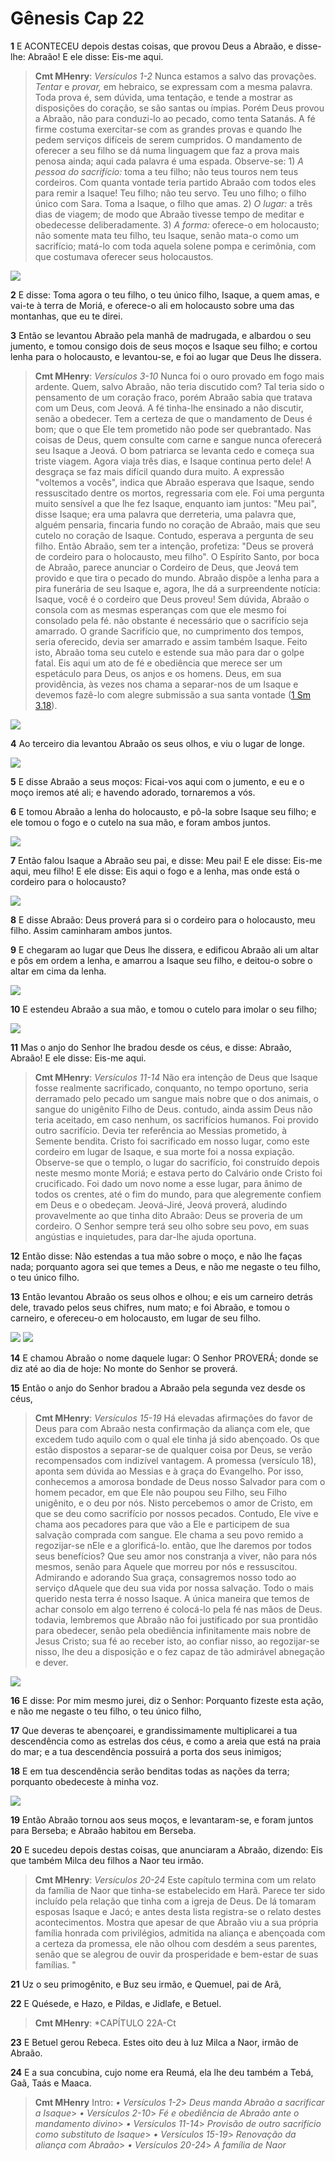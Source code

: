 # Gênesis Cap 22

**1** 	E ACONTECEU depois destas coisas, que provou Deus a Abraão, e disse-lhe: Abraão! E ele disse: Eis-me aqui.

> **Cmt MHenry**: *Versículos 1-2* Nunca estamos a salvo das provações. *Tentar* e *provar,* em hebraico, se expressam com a mesma palavra. Toda prova é, sem dúvida, uma tentação, e tende a mostrar as disposições do coração, se são santas ou ímpias. Porém Deus provou a Abraão, não para conduzi-lo ao pecado, como tenta Satanás. A fé firme costuma exercitar-se com as grandes provas e quando lhe pedem serviços difíceis de serem cumpridos. O mandamento de oferecer a seu filho se dá numa linguagem que faz a prova mais penosa ainda; aqui cada palavra é uma espada. Observe-se: 1) *A pessoa do sacrifício:* toma a teu filho; não teus touros nem teus cordeiros. Com quanta vontade teria partido Abraão com todos eles para remir a Isaque! Teu filho; não teu servo. Teu uno filho; o filho único com Sara. Toma a Isaque, o filho que amas. 2) *O lugar:* a três dias de viagem; de modo que Abraão tivesse tempo de meditar e obedecesse deliberadamente. 3) *A forma:* oferece-o em holocausto; não somente mata teu filho, teu Isaque, senão mata-o como um sacrifício; matá-lo com toda aquela solene pompa e cerimônia, com que costumava oferecer seus holocaustos.

![](../Images/SweetPublishing/1-22-1.jpg) 

**2** 	E disse: Toma agora o teu filho, o teu único filho, Isaque, a quem amas, e vai-te à terra de Moriá, e oferece-o ali em holocausto sobre uma das montanhas, que eu te direi.

**3** 	Então se levantou Abraão pela manhã de madrugada, e albardou o seu jumento, e tomou consigo dois de seus moços e Isaque seu filho; e cortou lenha para o holocausto, e levantou-se, e foi ao lugar que Deus lhe dissera.

> **Cmt MHenry**: *Versículos 3-10* Nunca foi o ouro provado em fogo mais ardente. Quem, salvo Abraão, não teria discutido com? Tal teria sido o pensamento de um coração fraco, porém Abraão sabia que tratava com um Deus, com Jeová. A fé tinha-lhe ensinado a não discutir, senão a obedecer. Tem a certeza de que o mandamento de Deus é bom; que o que Ele tem prometido não pode ser quebrantado. Nas coisas de Deus, quem consulte com carne e sangue nunca oferecerá seu Isaque a Jeová. O bom patriarca se levanta cedo e começa sua triste viagem. Agora viaja três dias, e Isaque continua perto dele! A desgraça se faz mais difícil quando dura muito. A expressão "voltemos a vocês", indica que Abraão esperava que Isaque, sendo ressuscitado dentre os mortos, regressaria com ele. Foi uma pergunta muito sensível a que lhe fez Isaque, enquanto iam juntos: "Meu pai", disse Isaque; era uma palavra que derreteria, uma palavra que, alguém pensaria, fincaria fundo no coração de Abraão, mais que seu cutelo no coração de Isaque. Contudo, esperava a pergunta de seu filho. Então Abraão, sem ter a intenção, profetiza: "Deus se proverá de cordeiro para o holocausto, meu filho". O Espírito Santo, por boca de Abraão, parece anunciar o Cordeiro de Deus, que Jeová tem provido e que tira o pecado do mundo. Abraão dispõe a lenha para a pira funerária de seu Isaque e, agora, lhe dá a surpreendente notícia: Isaque, você é o cordeiro que Deus proveu! Sem dúvida, Abraão o consola com as mesmas esperanças com que ele mesmo foi consolado pela fé. não obstante é necessário que o sacrifício seja amarrado. O grande Sacrifício que, no cumprimento dos tempos, seria oferecido, devia ser amarrado e assim também Isaque. Feito isto, Abraão toma seu cutelo e estende sua mão para dar o golpe fatal. Eis aqui um ato de fé e obediência que merece ser um espetáculo para Deus, os anjos e os homens. Deus, em sua providência, às vezes nos chama a separar-nos de um Isaque e devemos fazê-lo com alegre submissão a sua santa vontade ([1 Sm 3.18](../09A-1Sm/03.md#18)).

![](../Images/SweetPublishing/1-22-2.jpg) 

**4** 	Ao terceiro dia levantou Abraão os seus olhos, e viu o lugar de longe.

![](../Images/SweetPublishing/1-22-3.jpg) 

**5** 	E disse Abraão a seus moços: Ficai-vos aqui com o jumento, e eu e o moço iremos até ali; e havendo adorado, tornaremos a vós.

**6** 	E tomou Abraão a lenha do holocausto, e pô-la sobre Isaque seu filho; e ele tomou o fogo e o cutelo na sua mão, e foram ambos juntos.

![](../Images/SweetPublishing/1-22-4.jpg) 

**7** 	Então falou Isaque a Abraão seu pai, e disse: Meu pai! E ele disse: Eis-me aqui, meu filho! E ele disse: Eis aqui o fogo e a lenha, mas onde está o cordeiro para o holocausto?

![](../Images/SweetPublishing/1-22-5.jpg) 

**8** 	E disse Abraão: Deus proverá para si o cordeiro para o holocausto, meu filho. Assim caminharam ambos juntos.

**9** 	E chegaram ao lugar que Deus lhe dissera, e edificou Abraão ali um altar e pôs em ordem a lenha, e amarrou a Isaque seu filho, e deitou-o sobre o altar em cima da lenha.

![](../Images/SweetPublishing/1-22-6.jpg) 

**10** 	E estendeu Abraão a sua mão, e tomou o cutelo para imolar o seu filho;

![](../Images/SweetPublishing/1-22-7.jpg) 

**11** 	Mas o anjo do Senhor lhe bradou desde os céus, e disse: Abraão, Abraão! E ele disse: Eis-me aqui.

> **Cmt MHenry**: *Versículos 11-14* Não era intenção de Deus que Isaque fosse realmente sacrificado, conquanto, no tempo oportuno, seria derramado pelo pecado um sangue mais nobre que o dos animais, o sangue do unigênito Filho de Deus. contudo, ainda assim Deus não teria aceitado, em caso nenhum, os sacrifícios humanos. Foi provido outro sacrifício. Devia ter referência ao Messias prometido, à Semente bendita. Cristo foi sacrificado em nosso lugar, como este cordeiro em lugar de Isaque, e sua morte foi a nossa expiação. Observe-se que o templo, o lugar do sacrifício, foi construído depois neste mesmo monte Moriá; e estava perto do Calvário onde Cristo foi crucificado. Foi dado um novo nome a esse lugar, para ânimo de todos os crentes, até o fim do mundo, para que alegremente confiem em Deus e o obedeçam. Jeová-Jiré, Jeová proverá, aludindo provavelmente ao que tinha dito Abraão: Deus se proveria de um cordeiro. O Senhor sempre terá seu olho sobre seu povo, em suas angústias e inquietudes, para dar-lhe ajuda oportuna.

**12** 	Então disse: Não estendas a tua mão sobre o moço, e não lhe faças nada; porquanto agora sei que temes a Deus, e não me negaste o teu filho, o teu único filho.

**13** 	Então levantou Abraão os seus olhos e olhou; e eis um carneiro detrás dele, travado pelos seus chifres, num mato; e foi Abraão, e tomou o carneiro, e ofereceu-o em holocausto, em lugar de seu filho.

![](../Images/SweetPublishing/1-22-8.jpg) ![](../Images/SweetPublishing/1-22-9.jpg) 

**14** 	E chamou Abraão o nome daquele lugar: O Senhor PROVERÁ; donde se diz até ao dia de hoje: No monte do Senhor se proverá.

**15** 	Então o anjo do Senhor bradou a Abraão pela segunda vez desde os céus,

> **Cmt MHenry**: *Versículos 15-19* Há elevadas afirmações do favor de Deus para com Abraão nesta confirmação da aliança com ele, que excedem tudo aquilo com o qual ele tinha já sido abençoado. Os que estão dispostos a separar-se de qualquer coisa por Deus, se verão recompensados com indizível vantagem. A promessa (versículo 18), aponta sem dúvida ao Messias e à graça do Evangelho. Por isso, conhecemos a amorosa bondade de Deus nosso Salvador para com o homem pecador, em que Ele não poupou seu Filho, seu Filho unigênito, e o deu por nós. Nisto percebemos o amor de Cristo, em que se deu como sacrifício por nossos pecados. Contudo, Ele vive e chama aos pecadores para que vão a Ele e participem de sua salvação comprada com sangue. Ele chama a seu povo remido a regozijar-se nEle e a glorificá-lo. então, que lhe daremos por todos seus benefícios? Que seu amor nos constranja a viver, não para nós mesmos, senão para Aquele que morreu por nós e ressuscitou. Admirando e adorando Sua graça, consagremos nosso todo ao serviço dAquele que deu sua vida por nossa salvação. Todo o mais querido nesta terra é nosso Isaque. A única maneira que temos de achar consolo em algo terreno é colocá-lo pela fé nas mãos de Deus. todavia, lembremos que Abraão não foi justificado por sua prontidão para obedecer, senão pela obediência infinitamente mais nobre de Jesus Cristo; sua fé ao receber isto, ao confiar nisso, ao regozijar-se nisso, lhe deu a disposição e o fez capaz de tão admirável abnegação e dever.

![](../Images/SweetPublishing/1-22-10.jpg) 

**16** 	E disse: Por mim mesmo jurei, diz o Senhor: Porquanto fizeste esta ação, e não me negaste o teu filho, o teu único filho,

**17** 	Que deveras te abençoarei, e grandissimamente multiplicarei a tua descendência como as estrelas dos céus, e como a areia que está na praia do mar; e a tua descendência possuirá a porta dos seus inimigos;

**18** 	E em tua descendência serão benditas todas as nações da terra; porquanto obedeceste à minha voz.

![](../Images/SweetPublishing/1-11-1.jpg) 

**19** 	Então Abraão tornou aos seus moços, e levantaram-se, e foram juntos para Berseba; e Abraão habitou em Berseba.

**20** 	E sucedeu depois destas coisas, que anunciaram a Abraão, dizendo: Eis que também Milca deu filhos a Naor teu irmão.

> **Cmt MHenry**: *Versículos 20-24* Este capítulo termina com um relato da família de Naor que tinha-se estabelecido em Harã. Parece ter sido incluído pela relação que tinha com a igreja de Deus. De lá tomaram esposas Isaque e Jacó; e antes desta lista registra-se o relato destes acontecimentos. Mostra que apesar de que Abraão viu a sua própria família honrada com privilégios, admitida na aliança e abençoada com a certeza da promessa, ele não olhou com desdém a seus parentes, senão que se alegrou de ouvir da prosperidade e bem-estar de suas famílias. "

**21** 	Uz o seu primogênito, e Buz seu irmão, e Quemuel, pai de Arã,

**22** 	E Quésede, e Hazo, e Pildas, e Jidlafe, e Betuel.

> **Cmt MHenry**: *CAPÍTULO 22A-Ct

**23** 	E Betuel gerou Rebeca. Estes oito deu à luz Milca a Naor, irmão de Abraão.

**24** 	E a sua concubina, cujo nome era Reumá, ela lhe deu também a Tebá, Gaã, Taás e Maaca.


> **Cmt MHenry** Intro: *• Versículos 1-2*> *Deus manda Abraão a sacrificar a Isaque*> *• Versículos 2-10*> *Fé e obediência de Abraão ante o mandamento divino*> *• Versículos 11-14*> *Provisão de outro sacrifício como substituto de Isaque*> *• Versículos 15-19*> *Renovação da aliança com Abraão*> *• Versículos 20-24*> *A família de Naor*